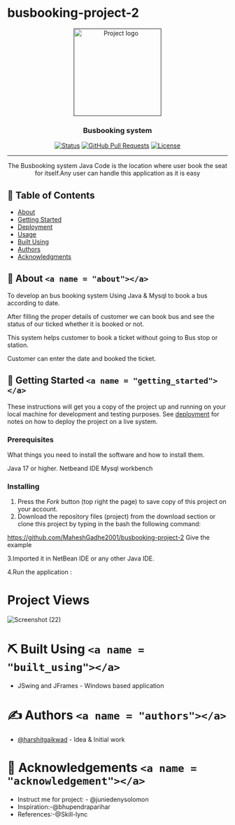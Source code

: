 # busbooking-project-2
<p align="center">
  <a href="" rel="noopener">
 <img width=200px height=200px src=" ![icons8-bus-64](https://user-images.githubusercontent.com/126501046/236137091-6a109bbf-ad89-493b-a66a-e1cd0463aefb.png)
  " alt="Project logo"></a>
</p>

<h3 align="center">Busbooking system</h3>

<div align="center">

  [![Status](https://www.google.com/url?sa=i&url=https%3A%2F%2Fgithub.com%2Ftopics%2Fhospital-management-system%3Fl%3Dpython&psig=AOvVaw11txWWXobtW-hg6xS2NoI1&ust=1682595253838000&source=images&cd=vfe&ved=0CBEQjRxqFwoTCJDy9_y5x_4CFQAAAAAdAAAAABAE)]()
  [![GitHub Pull Requests](https://img.shields.io/github/issues-pr/kylelobo/The-Documentation-Compendium.svg)](https://github.com/kylelobo/The-Documentation-Compendium/pulls)
  [![License](https://img.shields.io/badge/license-MIT-blue.svg)](/LICENSE)

</div>

---

<p align="center">The Busbooking system Java Code is the location where user book the seat for itself.Any user can handle this application as it is easy
    <br> 
</p>

## 📝 Table of Contents

- [About](#about)
- [Getting Started](#getting_started)
- [Deployment](#deployment)
- [Usage](#usage)
- [Built Using](#built_using)
- [Authors](#authors)
- [Acknowledgments](#acknowledgement)

## 🧐 About `<a name = "about"></a>`

To develop an bus booking system Using Java &  Mysql to book a bus according to date.

After filling the proper details of customer we can book bus and see the status of our ticked whether it is booked or not.

This system helps customer to book a ticket without going to Bus stop or station.

Customer can enter the date and booked the ticket.


## 🏁 Getting Started `<a name = "getting_started"></a>`

These instructions will get you a copy of the project up and running on your local machine for development and testing purposes. See [deployment](#deployment) for notes on how to deploy the project on a live system.

### Prerequisites

What things you need to install the software and how to install them.


Java 17 or higher.
Netbeand IDE
Mysql workbench


### Installing

1. Press the *Fork* button (top right the page) to save copy of this project on your account.
2. Download the repository files (project) from the download section or clone this project by typing in the bash the following command:


https://github.com/MaheshGadhe2001/busbooking-project-2  Give the example


3.Imported it in NetBean IDE or any other Java IDE.

4.Run the application :

# Project Views

![Screenshot (22)](https://user-images.githubusercontent.com/126501046/236138034-5a04a77f-c9bf-40db-827d-12388f16c255.png)


# ⛏️ Built Using `<a name = "built_using"></a>`
- JSwing and JFrames - Windows based application

# ✍️ Authors `<a name = "authors"></a>`

- [@harshitgaikwad](https://github.com/HarshitXXXX) - Idea & Initial work

# 🎉 Acknowledgements `<a name = "acknowledgement"></a>`

- Instruct me for project: - @juniedenysolomon
- Inspiration:-@bhupendraparihar
- References:-@Skill-lync
